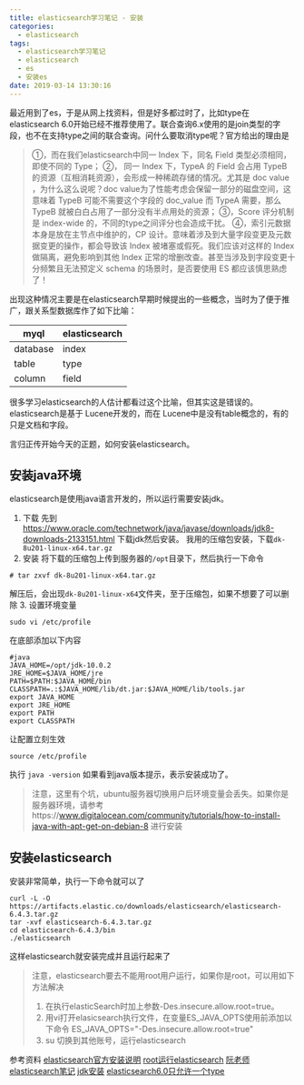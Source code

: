 ```yaml
---
title: elasticsearch学习笔记 - 安装
categories:
  - elasticsearch
tags:
  - elasticsearch学习笔记
  - elasticsearch
  - es
  - 安装es
date: 2019-03-14 13:30:16
---
```


最近用到了es，于是从网上找资料，但是好多都过时了，比如type在elasticsearch 6.0开始已经不推荐使用了。联合查询6.x使用的是join类型的字段，也不在支持type之间的联合查询。问什么要取消type呢？官方给出的理由是
> ①，而在我们elasticsearch中同一 Index 下，同名 Field 类型必须相同，即使不同的 Type；
> ②， 同一 Index 下，TypeA 的 Field 会占用 TypeB 的资源（互相消耗资源），会形成一种稀疏存储的情况。尤其是 doc value ，为什么这么说呢？doc value为了性能考虑会保留一部分的磁盘空间，这意味着 TypeB 可能不需要这个字段的 doc_value 而 TypeA 需要，那么 TypeB 就被白白占用了一部分没有半点用处的资源；
> ③，Score 评分机制是 index-wide 的，不同的type之间评分也会造成干扰。
> ④，索引元数据本身是放在主节点中维护的，CP 设计。意味着涉及到大量字段变更及元数据变更的操作，都会导致该 Index 被堵塞或假死。我们应该对这样的 Index 做隔离，避免影响到其他 Index 正常的增删改查。甚至当涉及到字段变更十分频繁且无法预定义 schema 的场景时，是否要使用 ES 都应该慎思熟虑了！

出现这种情况主要是在elasticsearch早期时候提出的一些概念，当时为了便于推广，跟关系型数据库作了如下比喻：

|myql | elasticsearch|
|-----|--------------|
|database|index|
|table|type|
|column|field|

很多学习elasticsearch的人估计都看过这个比喻，但其实这是错误的。elasticsearch是基于 Lucene开发的，而在 Lucene中是没有table概念的，有的只是文档和字段。

<!-- more -->

言归正传开始今天的正题，如何安装elasticsearch。

## 安装java环境
elasticsearch是使用java语言开发的，所以运行需要安装jdk。
1. 下载
先到 https://www.oracle.com/technetwork/java/javase/downloads/jdk8-downloads-2133151.html 下载jdk然后安装。
我用的压缩包安装，下载`dk-8u201-linux-x64.tar.gz`
2. 安装
将下载的压缩包上传到服务器的`/opt`目录下，然后执行一下命令
```
# tar zxvf dk-8u201-linux-x64.tar.gz
```
解压后，会出现`dk-8u201-linux-x64`文件夹，至于压缩包，如果不想要了可以删除
3. 设置环境变量
```
sudo vi /etc/profile

```
在底部添加以下内容
```
#java
JAVA_HOME=/opt/jdk-10.0.2
JRE_HOME=$JAVA_HOME/jre
PATH=$PATH:$JAVA_HOME/bin
CLASSPATH=.:$JAVA_HOME/lib/dt.jar:$JAVA_HOME/lib/tools.jar
export JAVA_HOME
export JRE_HOME
export PATH
export CLASSPATH
```
让配置立刻生效
```
source /etc/profile
```
执行 `java -version` 如果看到java版本提示，表示安装成功了。

> 注意，这里有个坑，ubuntu服务器切换用户后环境变量会丢失。如果你是服务器环境，请参考https://www.digitalocean.com/community/tutorials/how-to-install-java-with-apt-get-on-debian-8 进行安装

## 安装elasticsearch

安装非常简单，执行一下命令就可以了
```
curl -L -O https://artifacts.elastic.co/downloads/elasticsearch/elasticsearch-6.4.3.tar.gz
tar -xvf elasticsearch-6.4.3.tar.gz
cd elasticsearch-6.4.3/bin
./elasticsearch
```
这样elasticsearch就安装完成并且运行起来了

> 注意，elasticsearch要去不能用root用户运行，如果你是root，可以用如下方法解决
> 1. 在执行elasticSearch时加上参数-Des.insecure.allow.root=true。
> 2. 用vi打开elasicsearch执行文件，在变量ES_JAVA_OPTS使用前添加以下命令 ES_JAVA_OPTS="-Des.insecure.allow.root=true"
> 3. su 切换到其他账号，运行elasticsearch

参考资料
[elasticsearch官方安装说明](https://www.elastic.co/guide/en/elasticsearch/reference/6.4/getting-started-install.html)
[root运行elasticsearch](https://blog.csdn.net/lahand/article/details/78954112)
[阮老师elasticsearch笔记](http://www.ruanyifeng.com/blog/2017/08/elasticsearch.html)
[jdk安装](https://www.digitalocean.com/community/tutorials/how-to-install-java-with-apt-get-on-debian-8)
[elasticsearch6.0只允许一个type](https://elasticsearch.cn/article/337)

